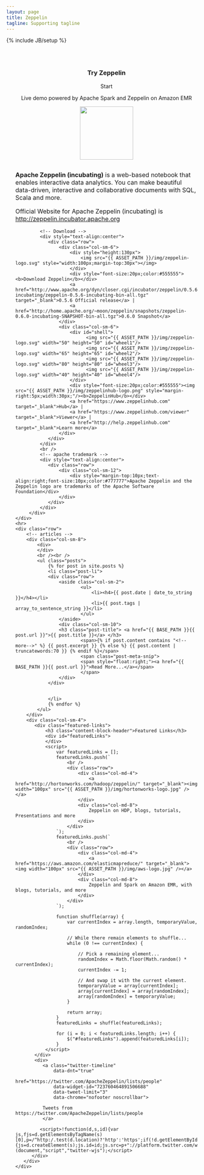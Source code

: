 ```yaml
---
layout: page
title: Zeppelin
tagline: Supporting tagline
---
```

{% include JB/setup %}

<ul class="posts">
    <div class="row">
         <div class="col-sm-4">
             <!-- AWS Zeppelin Demo -->
             <div class="alert alert-info" style="text-align:center;margin:0 0 30px 0;padding-top:30px;">
                 <h3 class="post-title"><a>Try Zeppelin</a></h3>
                 <div style="margin:10px 0 10px 0px" class="btn btn-info"
                      onclick="ga('send', 'event', 'Zeppelin', 'Start', 'Homepage btn'); location.href='/demo.html';">Start</div>
                 <p>Live demo powered by Apache Spark and Zeppelin on Amazon EMR</p>
                 <a href="https://aws.amazon.com/" target="_blank"><img src="{{ ASSET_PATH }}/img/aws-logo.jpg" style="width:140px"></img></a>
             </div>
         </div>
         <div class="col-sm-8">
             <!-- Intro -->
             <p style="font-size:16px"><b>Apache Zeppelin (incubating)</b> is a web-based notebook that enables interactive data analytics. 
You can make beautiful data-driven, interactive and collaborative documents with SQL, Scala and more.
             </p>
             <p style="font-size:16px;">
                 Official Website for Apache Zeppelin (incubating) is <a href="http://zeppelin.incubator.apache.org">http://zeppelin.incubator.apache.org</a>
             </p>

             <!-- Download -->
             <div style="text-align:center">
                <div class="row">
                    <div class="col-sm-6">
                        <div style="height:130px">
                            <img src="{{ ASSET_PATH }}/img/zeppelin-logo.svg" style="width:100px;margin-top:30px"></img>
                        </div>
                        <div style="font-size:20px;color:#555555"><b>Download Zeppelin</b></div>
                        <a href="http://www.apache.org/dyn/closer.cgi/incubator/zeppelin/0.5.6-incubating/zeppelin-0.5.6-incubating-bin-all.tgz" target="_blank">0.5.6 Official release</a> |
                        <a href="http://home.apache.org/~moon/zeppelin/snapshots/zeppelin-0.6.0-incubating-SNAPSHOT-bin-all.tgz">0.6.0 Snapshot</a>
                    </div>
                    <div class="col-sm-6">
                        <div id="shell">
                              <img src="{{ ASSET_PATH }}/img/zeppelin-logo.svg" width="50" height="50" id="wheel1"/>
                              <img src="{{ ASSET_PATH }}/img/zeppelin-logo.svg" width="65" height="65" id="wheel2"/>
                              <img src="{{ ASSET_PATH }}/img/zeppelin-logo.svg" width="80" height="80" id="wheel3"/>
                              <img src="{{ ASSET_PATH }}/img/zeppelin-logo.svg" width="40" height="40" id="wheel4"/>
                        </div>
                        <div style="font-size:20px;color:#555555"><img src="{{ ASSET_PATH }}/img/zeppelinhub-logo.png" style="margin-right:5px;width:30px;"/><b>ZeppelinHub</b></div>
                        <a href="https://www.zeppelinhub.com" target="_blank">Hub</a> |
                        <a href="https://www.zeppelinhub.com/viewer" target="_blank">Viewer</a> |
                        <a href="http://help.zeppelinhub.com" target="_blank">Learn more</a>
                    </div>
                </div>
             </div>
             <br />
             <!-- apache trademark -->
             <div style="text-align:center">
                <div class="row">
                    <div class="col-sm-12">
                        <div style="margin-top:10px;text-align:right;font-size:10px;color:#777777">Apache Zeppelin and the Zeppelin logo are trademarks of the Apache Software Foundation</div>
                    </div>
                </div>
             </div>
         </div>
    </div>
    <hr>
    <div class="row">
        <!-- articles -->
        <div class="col-sm-8">
            <div>
            </div>
            <br /><br />
            <ul class="posts">
                {% for post in site.posts %}
                <li class="post-li">
                <div class="row">
                    <aside class="col-sm-2">
                            <ul>
                                <li><h4>{{ post.date | date_to_string }}</h4></li>
                                <li>{{ post.tags | array_to_sentence_string }}</li>
                            </ul>
                    </aside>
                    <div class="col-sm-10">
                    <h3 class="post-title"> <a href="{{ BASE_PATH }}{{ post.url }}">{{ post.title }}</a> </h3>
                            <span>{% if post.content contains "<!--more-->" %} {{ post.excerpt }} {% else %} {{ post.content | truncatewords:70 }} {% endif %}</span>
                            <span class="post-meta-snip">
                            <span style="float:right;"><a href="{{ BASE_PATH }}{{ post.url }}">Read More...</a></span> 
                            </span>
                    </div>
                </div>


                </li>
                {% endfor %}
            </ul>
        </div>
        <div class="col-sm-4">
           <div class="featured-links">
               <h3 class="content-block-header">Featured Links</h3>
               <div id="featuredLinks">
               </div>
               <script>
                   var featuredLinks = [];
                   featuredLinks.push(`
                       <br />
                       <div class="row">
                           <div class="col-md-4">
                               <a href="http://hortonworks.com/hadoop/zeppelin/" target="_blank"><img width="100px" src="{{ ASSET_PATH }}/img/hortonworks-logo.jpg" /></a>
                           </div>
                           <div class="col-md-8">
                               Zeppelin on HDP, blogs, tutorials, Presentations and more
                           </div>
                       </div>
                   `);
                   featuredLinks.push(`
                       <br />
                       <div class="row">
                           <div class="col-md-4">
                               <a href="https://aws.amazon.com/elasticmapreduce/" target="_blank"><img width="100px" src="{{ ASSET_PATH }}/img/aws-logo.jpg" /></a>
                           </div>
                           <div class="col-md-8">
                               Zeppelin and Spark on Amazon EMR, with blogs, tutorials, and more
                           </div>
                       </div>
                   `);
                   
                   function shuffle(array) {
                       var currentIndex = array.length, temporaryValue, randomIndex;

                       // While there remain elements to shuffle...
                       while (0 !== currentIndex) {

                           // Pick a remaining element...
                           randomIndex = Math.floor(Math.random() * currentIndex);
                           currentIndex -= 1;

                           // And swap it with the current element.
                           temporaryValue = array[currentIndex];
                           array[currentIndex] = array[randomIndex];
                           array[randomIndex] = temporaryValue;
                       }

                       return array;
                   }
                   featuredLinks = shuffle(featuredLinks);

                   for (i = 0; i < featuredLinks.length; i++) {
                       $("#featuredLinks").append(featuredLinks[i]);
                   }
               </script>
           </div>
           <div>
              <a class="twitter-timeline"
                  data-dnt="true"
                  href="https://twitter.com/ApacheZeppelin/lists/people"
                  data-widget-id="723760464891506688"
                  data-tweet-limit="3"
                  data-chrome="nofooter noscrollbar">

              Tweets from https://twitter.com/ApacheZeppelin/lists/people
              </a>

             <script>!function(d,s,id){var js,fjs=d.getElementsByTagName(s)[0],p=/^http:/.test(d.location)?'http':'https';if(!d.getElementById(id)){js=d.createElement(s);js.id=id;js.src=p+"://platform.twitter.com/widgets.js";fjs.parentNode.insertBefore(js,fjs);}}(document,"script","twitter-wjs");</script>
          </div>
       </div>
    </div>
</ul>




